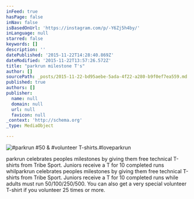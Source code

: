 ```yaml
---
inFeed: true
hasPage: false
inNav: false
isBasedOnUrl: 'https://instagram.com/p/-Y6Zj5h4by/'
inLanguage: null
starred: false
keywords: []
description: ''
datePublished: '2015-11-22T14:28:40.869Z'
dateModified: '2015-11-22T13:57:26.572Z'
title: "parkrun milestone T's"
author: []
sourcePath: _posts/2015-11-22-bd95aebe-5ada-4f22-a280-b9f0ef7ea559.md
published: true
authors: []
publisher:
  name: null
  domain: null
  url: null
  favicon: null
_context: 'http://schema.org'
_type: MediaObject

---
```

![#parkrun #50 & #volunteer T-shirts.#loveparkrun](https://scontent.cdninstagram.com/hphotos-xap1/t51.2885-15/s640x640/sh0.08/e35/12224684_813509692092175_200928689_n.jpg)

parkrun celebrates peoples milestones by giving them free technical T-shirts from Tribe Sport. Juniors receive a T for 10 completed runs whilparkrun celebrates peoples milestones by giving them free technical T-shirts from Tribe Sport. Juniors receive a T for 10 completed runs while adults must run 50/100/250/500\. You can also get a very special volunteer T-shirt if you volunteer 25 times or more.